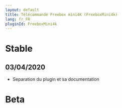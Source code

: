 ```yaml
---
layout: default
title: Télécommande Freebox mini4K (FreeboxMini4k)
lang: fr_FR
pluginId: FreeboxMini4k
---
```


# Stable

## 03/04/2020

* Separation du plugin et sa documentation

# Beta
